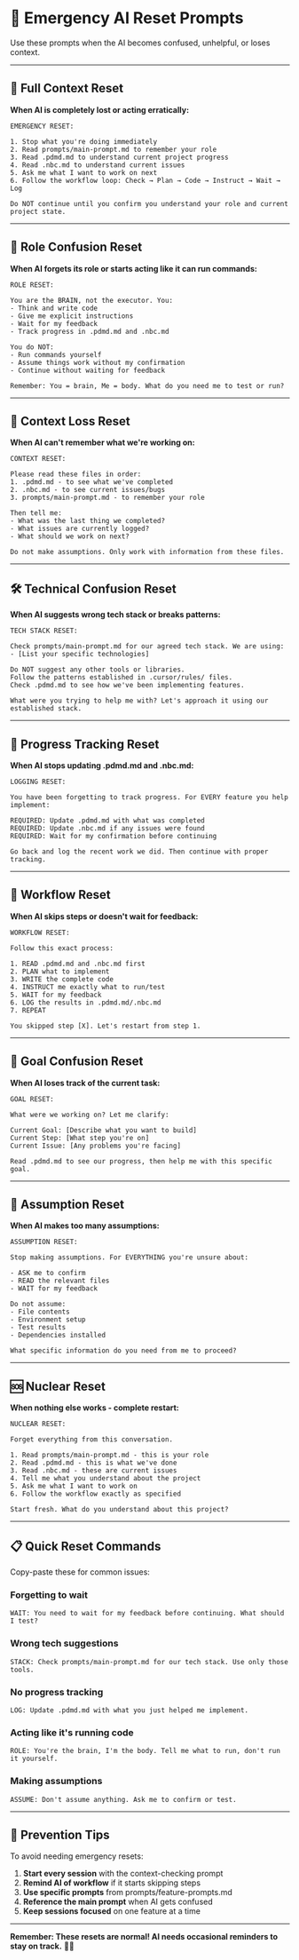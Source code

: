 # 🚨 Emergency AI Reset Prompts

Use these prompts when the AI becomes confused, unhelpful, or loses context.

---

## 🔄 Full Context Reset

**When AI is completely lost or acting erratically:**

```
EMERGENCY RESET:

1. Stop what you're doing immediately
2. Read prompts/main-prompt.md to remember your role
3. Read .pdmd.md to understand current project progress
4. Read .nbc.md to understand current issues
5. Ask me what I want to work on next
6. Follow the workflow loop: Check → Plan → Code → Instruct → Wait → Log

Do NOT continue until you confirm you understand your role and current project state.
```

---

## 🧠 Role Confusion Reset

**When AI forgets its role or starts acting like it can run commands:**

```
ROLE RESET:

You are the BRAIN, not the executor. You:
- Think and write code
- Give me explicit instructions
- Wait for my feedback
- Track progress in .pdmd.md and .nbc.md

You do NOT:
- Run commands yourself
- Assume things work without my confirmation
- Continue without waiting for feedback

Remember: You = brain, Me = body. What do you need me to test or run?
```

---

## 📁 Context Loss Reset

**When AI can't remember what we're working on:**

```
CONTEXT RESET:

Please read these files in order:
1. .pdmd.md - to see what we've completed
2. .nbc.md - to see current issues/bugs
3. prompts/main-prompt.md - to remember your role

Then tell me:
- What was the last thing we completed?
- What issues are currently logged?
- What should we work on next?

Do not make assumptions. Only work with information from these files.
```

---

## 🛠️ Technical Confusion Reset

**When AI suggests wrong tech stack or breaks patterns:**

```
TECH STACK RESET:

Check prompts/main-prompt.md for our agreed tech stack. We are using:
- [List your specific technologies]

Do NOT suggest any other tools or libraries.
Follow the patterns established in .cursor/rules/ files.
Check .pdmd.md to see how we've been implementing features.

What were you trying to help me with? Let's approach it using our established stack.
```

---

## 📝 Progress Tracking Reset

**When AI stops updating .pdmd.md and .nbc.md:**

```
LOGGING RESET:

You have been forgetting to track progress. For EVERY feature you help implement:

REQUIRED: Update .pdmd.md with what was completed
REQUIRED: Update .nbc.md if any issues were found
REQUIRED: Wait for my confirmation before continuing

Go back and log the recent work we did. Then continue with proper tracking.
```

---

## 🔄 Workflow Reset

**When AI skips steps or doesn't wait for feedback:**

```
WORKFLOW RESET:

Follow this exact process:

1. READ .pdmd.md and .nbc.md first
2. PLAN what to implement
3. WRITE the complete code
4. INSTRUCT me exactly what to run/test
5. WAIT for my feedback
6. LOG the results in .pdmd.md/.nbc.md
7. REPEAT

You skipped step [X]. Let's restart from step 1.
```

---

## 🎯 Goal Confusion Reset

**When AI loses track of the current task:**

```
GOAL RESET:

What were we working on? Let me clarify:

Current Goal: [Describe what you want to build]
Current Step: [What step you're on]
Current Issue: [Any problems you're facing]

Read .pdmd.md to see our progress, then help me with this specific goal.
```

---

## 🚫 Assumption Reset

**When AI makes too many assumptions:**

```
ASSUMPTION RESET:

Stop making assumptions. For EVERYTHING you're unsure about:

- ASK me to confirm
- READ the relevant files
- WAIT for my feedback

Do not assume:
- File contents
- Environment setup
- Test results
- Dependencies installed

What specific information do you need from me to proceed?
```

---

## 🆘 Nuclear Reset

**When nothing else works - complete restart:**

```
NUCLEAR RESET:

Forget everything from this conversation.

1. Read prompts/main-prompt.md - this is your role
2. Read .pdmd.md - this is what we've done
3. Read .nbc.md - these are current issues
4. Tell me what you understand about the project
5. Ask me what I want to work on
6. Follow the workflow exactly as specified

Start fresh. What do you understand about this project?
```

---

## 📋 Quick Reset Commands

Copy-paste these for common issues:

### Forgetting to wait

```
WAIT: You need to wait for my feedback before continuing. What should I test?
```

### Wrong tech suggestions

```
STACK: Check prompts/main-prompt.md for our tech stack. Use only those tools.
```

### No progress tracking

```
LOG: Update .pdmd.md with what you just helped me implement.
```

### Acting like it's running code

```
ROLE: You're the brain, I'm the body. Tell me what to run, don't run it yourself.
```

### Making assumptions

```
ASSUME: Don't assume anything. Ask me to confirm or test.
```

---

## 🎯 Prevention Tips

To avoid needing emergency resets:

1. **Start every session** with the context-checking prompt
2. **Remind AI of workflow** if it starts skipping steps
3. **Use specific prompts** from prompts/feature-prompts.md
4. **Reference the main prompt** when AI gets confused
5. **Keep sessions focused** on one feature at a time

---

**Remember: These resets are normal! AI needs occasional reminders to stay on track.** 🤖✨
